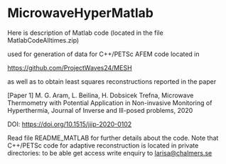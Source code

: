 # MicrowaveHyperMatlab

Here is description of Matlab code (located in the file MatlabCodeAlltimes.zip)

used for generation of data for C++/PETSc AFEM code located in

https://github.com/ProjectWaves24/MESH

as well as to obtain least squares reconstructions reported in the paper

[Paper 1] M. G. Aram, L. Beilina, H. Dobsicek Trefna, Microwave Thermometry with Potential Application in Non-invasive Monitoring of Hyperthermia, Journal of Inverse and Ill-posed problems, 2020

DOI: https://doi.org/10.1515/jiip-2020-0102

Read file README_MATLAB for further details about the code.  Note that C++/PETSc code for adaptive reconstruction is located in private directories: to be able get access write enquiry to larisa@chalmers.se
